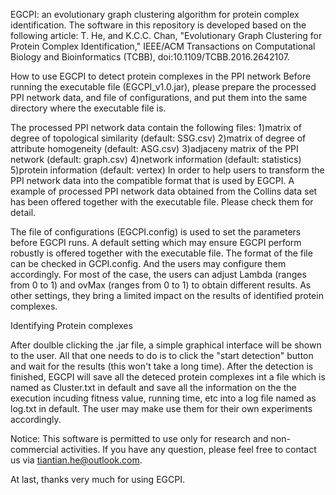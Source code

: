 EGCPI: an evolutionary graph clustering algorithm for protein complex identification. The software in this repository is developed based on the following article: 
T. He, and K.C.C. Chan, "Evolutionary Graph Clustering for Protein Complex Identification," IEEE/ACM Transactions on Computational Biology and Bioinformatics (TCBB), doi:10.1109/TCBB.2016.2642107.

How to use EGCPI to detect protein complexes in the PPI network
Before running the executable file (EGCPI_v1.0.jar), please prepare the processed PPI network data, and file of configurations, and put them into the same directory where the executable file is.

The processed PPI network data contain the following files:
1)matrix of degree of topological similarity (default: SSG.csv)
2)matrix of degree of attribute homogeneity (default: ASG.csv)
3)adjaceny matrix of the PPI network (default: graph.csv)
4)network information (default: statistics)
5)protein information (default: vertex)
In order to help users to transform the PPI network data into the compatible format that is used by EGCPI. A example of processed PPI network data obtained from the Collins data set has been offered together with the executable file. Please check them for detail.

The file of configurations (EGCPI.config) is used to set the parameters before EGCPI runs. A default setting which may ensure EGCPI perform robustly is offered together with the executable file. The format of the file can be checked in GCPI.config. And the users may configure them accordingly. For most of the case, the users can adjust Lambda (ranges from 0 to 1) and ovMax (ranges from 0 to 1) to obtain different results. As other settings, they bring a limited impact on the results of identified protein complexes.

Identifying Protein complexes

After doulble clicking the .jar file, a simple graphical interface will be shown to the user. All that one needs to do is to click the "start detection" button and wait for the results (this won't take a long time). After the detection is finished, EGCPI will save all the deteced protein complexes int a file which is named as Cluster.txt in default and save all the information on the the execution incuding fitness value, running time, etc into a log file named as log.txt in default. The user may make use them for their own experiments accordingly.

Notice: This software is permitted to use only for research and non-commercial activities. If you have any question, please feel free to contact us via tiantian.he@outlook.com.

At last, thanks very much for using EGCPI.

